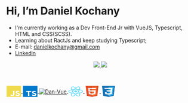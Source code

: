 <h1> Hi, I’m Daniel Kochany</h1>

- I'm currently working as a Dev Front-End Jr with VueJS, Typescript, HTML and CSS(SCSS). 
- Learning about RactJs and keep studying Typescript;
- E-mail: danielkochany@gmail.com
- <a href="https://www.linkedin.com/in/daniel-kochany-452ab8213/"> Linkedin
  
<div align="center">
  <a href="https://github.com/DanKochany">
  <img height="180em" src="https://github-readme-stats.vercel.app/api?username=DanKochany&show_icons=true&theme=dark&include_all_commits=true&count_private=true"/>
  <img height="180em" src="https://github-readme-stats.vercel.app/api/top-langs/?username=DanKochany&layout=compact&langs_count=7&theme=dark"/>
</div>

##

<div style="display: inline_block"><br>
  <img align="center" alt="Dan-Js" height="30" width="40" src="https://raw.githubusercontent.com/devicons/devicon/master/icons/javascript/javascript-plain.svg">
  <img align="center" alt="Dan-Ts" height="30" width="40" src="https://raw.githubusercontent.com/devicons/devicon/master/icons/typescript/typescript-plain.svg">
  <img align="center" alt="Dan-Vue" height="30" width="40" src="https://cdn.jsdelivr.net/gh/devicons/devicon/icons/vuejs/vuejs-original.svg" />
  <img align="center" alt="Dan-React" height="30" width="40" src="https://raw.githubusercontent.com/devicons/devicon/master/icons/react/react-original.svg">
  <img align="center" alt="Dan-HTML" height="30" width="40" src="https://raw.githubusercontent.com/devicons/devicon/master/icons/html5/html5-original.svg">
  <img align="center" alt="Dan-CSS" height="30" width="40" src="https://raw.githubusercontent.com/devicons/devicon/master/icons/css3/css3-original.svg">
</div>
  
